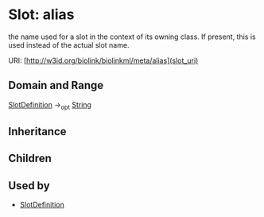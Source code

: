 # Slot: alias


the name used for a slot in the context of its owning class.  If present, this is used instead of the actual slot name.

URI: [http://w3id.org/biolink/biolinkml/meta/alias](slot_uri)
## Domain and Range

[SlotDefinition](SlotDefinition.md) -><sub>opt</sub> [String](String.md)
## Inheritance

## Children

## Used by

 * [SlotDefinition](SlotDefinition.md)
